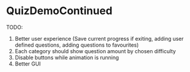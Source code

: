 # QuizDemoContinued

TODO: 

1. Better user experience (Save current progress if exiting, adding user defined questions, adding questions to favourites)
2. Each category should show question amount by chosen difficulty
3. Disable buttons while animation is running
4. Better GUI
